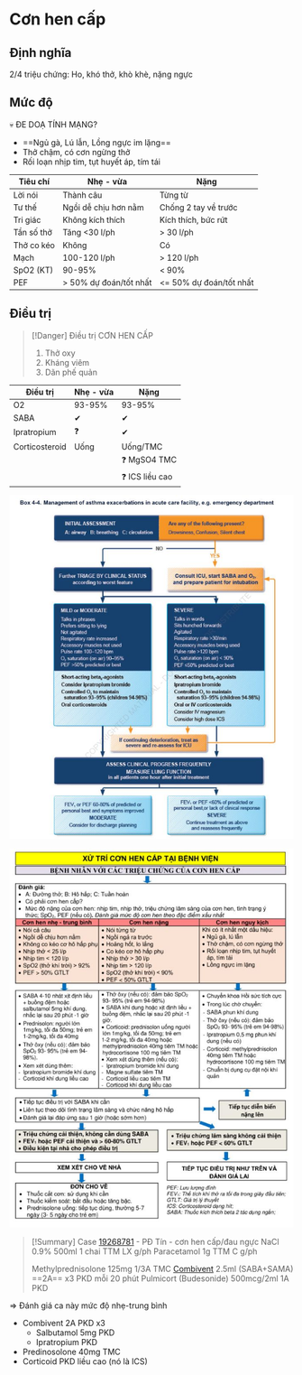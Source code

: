 # Cơn hen cấp
## Định nghĩa
2/4 triệu chứng: Ho, khó thở, khò khè, nặng ngực
## Mức độ

💀 ĐE DOẠ TÍNH MẠNG?
- ==Ngủ gà, Lú lẫn, Lồng ngực im lặng==
- Thở chậm, có cơn ngừng thở
- Rối loạn nhịp tim, tụt huyết áp, tím tái

| Tiêu chí   | Nhẹ - vừa               | Nặng                    |
| ---------- | ----------------------- | ----------------------- |
| Lời nói    | Thành câu               | Từng từ                 |
| Tư thế     | Ngồi dễ chịu hơn nằm    | Chống 2 tay về trước    |
| Tri giác   | Không kích thích        | Kích thích, bức rứt     |
| Tần số thở | Tăng <30 l/ph           | \> 30 l/ph              |
| Thở co kéo | Không                   | Có                      |
| Mạch       | 100-120 l/ph            | \> 120 l/ph             |
| SpO2 (KT)  | 90-95%                  | < 90%                   |
| PEF        | \> 50% dự đoán/tốt nhất | <= 50% dự đoán/tốt nhất |
## Điều trị

> [!Danger] Điều trị CƠN HEN CẤP
> 1. Thở oxy
> 2. Kháng viêm
> 3. Dãn phế quản


| Điều trị       | Nhẹ - vừa | Nặng           |
| -------------- | --------- | -------------- |
| O2             | 93-95%    | 93-95%         |
| SABA           | ✔         | ✔              |
| Ipratropium    | ❓         | ✔              |
| Corticosteroid | Uống      | Uống/TMC       |
|                |           | ❓ MgSO4 TMC    |
|                |           | ❓ ICS liều cao |





![Cơn hen cấp (cấp cứu).jpeg](../200%20FILES/201%20Image/image/C%C6%A1n%20hen%20c%E1%BA%A5p%20(c%E1%BA%A5p%20c%E1%BB%A9u).jpeg)

![Cơn hen cấp-1710775065692.jpeg](../200%20FILES/201%20Image/image/C%C6%A1n%20hen%20c%E1%BA%A5p-1710775065692.jpeg)
> [!Summary] Case [19268781](19268781.md) - PĐ Tín - cơn hen cấp/đau ngực
> NaCl 0.9% 500ml 1 chai TTM LX g/ph
> Paracetamol 1g TTM C g/ph
> 
> Methylprednisolone 125mg 1/3A TMC
> [Combivent](./Combivent.md) 2.5ml (SABA+SAMA) ==2A== x3 PKD mỗi 20 phút
> Pulmicort (Budesonide) 500mcg/2ml 1A PKD

=> Đánh giá ca này mức độ nhẹ-trung bình
- Combivent 2A PKD x3
	- Salbutamol 5mg PKD
	- Ipratropium PKD
- Predinosolone 40mg TMC
- Corticoid PKD liều cao (nó là ICS)